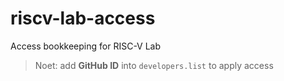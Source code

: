 # riscv-lab-access
Access bookkeeping for RISC-V Lab

> Noet: add **GitHub ID** into `developers.list` to apply access
